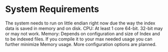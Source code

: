 # System Requirements

The system needs to run on little endian right now due the way the index data is saved in memory and on disk.
CPU: At least 1 core 64-bit. 32-bit may or may not work.
Memory: Depends on configuration and size of Index and to be indexed files. If you compile it to your max needed usage you can further minimize Memory usage. More configuration options are planned.
